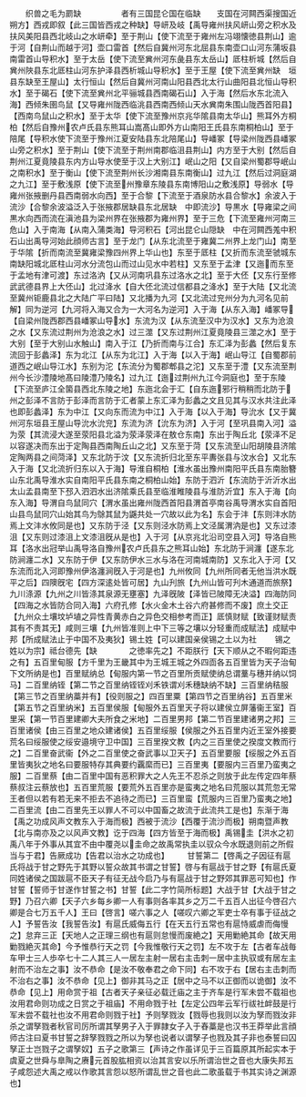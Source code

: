 <!-- { "loadSidebar": true } -->
　　织兽之毛为罽缺　　　　　者有三国昆仑国在临缺　　支国在河闗西渠搜国近朔方】西戎即叙【此三国皆西戎之种缺】导岍及岐【禹导雍州扶风岍山旁之积水及扶风美阳县西北岐山之水岍牵】至于荆山【使下流至于雍州左冯翊懐徳县荆山】逾于河【自荆山而越于河】壶口雷首【然后自冀州河东北屈县东南壶口山河东蒲坂县南雷首山导积水】至于太岳【使下流至兾州河东彘县东太岳山】厎柱析城【然后自兾州陜县东北厎柱山河东护泽县西析城山导积水】至于王屋【使下流至兾州缺　垣县东缺至王屋山】太行恒山【然后自冀州河南山阳县西北太行山曲阳县北恒山导积水】至于碣石【使下流至兾州北平骊城县西南碣石山】入于海【然后水东北流入海】西倾朱圉鸟鼠【又导雍州陇西临洮县西南西倾山天水兾南朱围山陇西首阳县】【西南鸟鼠山之积水】至于太华【使下流至豫州京兆华隂县南太华山】熊耳外方桐柏【然后自豫州农卢氏县东熊耳山嵩髙山即外方山南阳王氏县东南桐柏山】至于陪尾【导积水使下流至于豫州江夏安陆县东北陪尾山】导嶓冢【导梁州陇西县嶓冢山旁之积水】至于荆山【使下流至于荆州南郡临沮县荆山】内方至于大别【然后自荆州江夏竟陵县东内方山导水使至于汉上大别江】岷山之阳【又自梁州蜀郡导岷山之南积水】至于衡山【使下流至荆州长沙湘南县东南衡山】过九江【然后过洞庭湖之九江】至于敷浅原【使下流至州豫章东陵县东南博阳山之敷浅原】导弱水【导雍州张掖删丹县西南弱水向西】至于合黎【下流至于酒泉防水县合黎水】余波入于流沙【合黎余波溢泛入于张掖郡居缺县东北居缺　中即流沙】导黒水【导雍梁之间黒水向西而流在滇池县为梁州界在张掖郡为雍州界】至于三危【下流至雍州河南三危山】入于南海【从南入蒲类海】导河积石【河出昆仑山隠缺　中在河闗西羗中积石山出禹导河始此顔师古言】至于龙门【从东北流至于雍冀二州界上龙门山】南至于华隂【折而南流至冀雍梁豫四州界上华山也】东至于厎柱【又折而东流至虢城东南缺阳城北厎柱山河水分流包山而过山见水中若柱】又东至于孟津【又迤而东至于孟地有津可渡】东过洛汭【又从河南巩县东过洛水之北】至于大伾【又东行至修武武德县界上大伾山】北过洚水【自大伾北流过信都县之洚水】至于大陆【又北流至冀州钜鹿县北之大陆广平曰陆】又北播为九河【又北流过兖州分为九河名见前解】同为逆河【九河将入海又合为一大河名为逆河】入于海【从东入海】嶓冢导【自梁州陇西郡西县嶓冢山导水】东流为汉【从东流至汉中为汉水】又东为沧浪之水【又东流过荆州为沧浪之水】过三澨【又东过荆州江夏竟陵县三澨之水】至于大别【至于大别山水触山】南入于江【乃折而南与江合】东汇泽为彭蠡【然后复东流回于彭蠡泽】东为北江【从东为北江】入于海【以入于海】岷山导江【自蜀郡前道西之岷山导江水】东别为沱【东流分为蜀郡郫县之沱】又东至于澧【又东流至荆州今长沙澧陵地髙曰陵澧乃陵名】过九江【迤过荆州九江今洞庭也】至于东陵【下流至庐江全箘县西北东陵之地】东迤北会于汇【自东迤邪行稍稍而北防于州之彭泽不言防于彭泽而言防于汇者蒙上东汇泽为彭蠡之文且见其与汉水共注此泽也即彭蠡泽】东为中江【又向东而流为中江】入于海【以入于海】导沇水【又于冀州河东垣县王屋山导沇水沇兖】东流为济【沇东为济】入于河【至巩县南入河】溢为荥【其流浸大遂至荥阳县北溢为荥泽荥泽在敖仓东南】东出于陶丘北【荥泽不足以容遂决而东出于定陶县西南陶丘山之北】又东至于菏【又东流至山阳胡陵县济隂定陶两县之间菏泽】又东北防于汶【又东流折归北至东平夀张县与汶水合】又北东入于海【又北流折归东以入于海】导淮自桐柏【淮水虽出豫州南阳平氏县东南胎簪山东北禹导淮水实自南阳平氏县东南之桐柏山始】东防于泗沂【东流防于沂沂水出太山孟县南至下邳入泗泗水出济隂乘氏县至临淮睢陵县与淮防沂宜】东入于海【向东入海】导渭自鸟鼠同穴【渭水虽出雍州陇西首阳县渭首亭南谷禹导渭水实自首阳山县鸟鼠同穴山始其鸟为鵌其鼠为鼷共处一穴故以此为名】东会于沣【东则沣水防焉上文沣水攸同是也】又东防于泾【又东则泾水防焉上文泾属渭汭是也】又东过漆沮【又东则过漆沮上文漆沮旣从是也】入于河【从京兆北沿司空县入河】导洛自熊耳【洛水出冠举山禹导洛自豫州农卢氏县东之熊耳山始】东北防于涧瀍【遂东北防涧瀍二水】又东防于伊【又东防伊水三水与洛在河南城南防】又东北入于河【又东流而北入河即豫州伊洛瀍涧旣入于河是也】九州攸同【九州所同者无他当洪水既平之后】四隩旣宅【四方深逺处皆可居】九山刋旅【九州山皆可刋木通道而旅祭】九川涤源【九州之川皆涤其泉源无壅塞】九泽旣陂【泽皆已陂障无决溢】四海防同【四海之水皆防合同入海】六府孔修【水火金木土谷六府甚修而不废】庶土交正【九州众土壤坟垆埴之异性青黄赤白之异色交相参考而正】厎慎财赋【致谨财赋责其有不责其无】咸则三壤【九州皆准则上中下三等之壤以分轻重而成赋法】成赋中邦【所成赋法止于中国不及夷狄】锡土姓【可以建国亲侯锡之土以为社
　　锡之姓以为宗】祗台德先【缺　　　　之徳率先之】不距朕行【天下顺从之不暇何距违之有】五百里甸服【方千里为王畿其中为王城王城之外四靣各五百里皆为天子治甸下文所纳是也】百里赋纳总【甸服内第一节之百里所贡赋使纳总谓藳与穗并纳以饲马】二百里纳铚【第二节之百里纳铚铚刈禾铁谓刈禾穗缺纳不缺】三百里纳秸服【第三节之百里纳藁并有】【役则服之】四百里粟【第四节之百里纳谷】五百里米【第五节之百里纳米】五百里侯服【甸服外五百里天子将以建侯立屏藩衞王室】百里采【第一节百里建卿大夫所食之米地】二百里男邦【第二节百里建诸男之邦】三百里诸侯【由三百里之地众建诸侯】五百里绥服【侯服之外五百里内近王室外接要荒名曰绥服使之绥安邉境守卫中国】三百里揆文教【内之三百里使之揆度文教而行之】二百里奋武衞【外之二百里使之奋武事以卫天子】五百里要服【绥服之外五百里皆夷狄之地名曰要服特存其典要约覊縻而已】三百里夷【要服内三百里乃蛮夷之服】二百里蔡【由二百里中国有恶积罪大之人先王不忍杀之则放于此左传定四年蔡蔡叔注云蔡放也】五百里荒服【要荒外五百里亦是蛮夷之地名曰荒服以其荒忽无常王者但以若有若无来不拒去不追待之而已】三百里蛮【荒服内三百里乃蛮夷之地】二百里流【由二百里先王以罪人不可以中国畜之故流于此流共工是也】东渐于海【禹之功成风声文教东入于海而极】西被于流沙【西覆于流沙而极】朔南暨声教【北与南亦及之以风声文教】讫于四海【四方皆至于海而极】禹锡圭【洪水之初禹八年于外事从其宜不由中覆尧以圭命之故禹常执圭以驭众今水既退则前之所假当与于君】告厥成功【告君以治水之功成也】
　　甘誓第二【啓禹之子因征有扈氏将战于甘之野先于其野以誓众故其书谓之甘誓】啓与有扈战于甘之野【有扈氏夏同姓诸侯之国跋扈不臣天子有征无战今启乃与有扈战于甘之野郊其罪恶可知也】作甘誓【誓师于甘遂作甘誓之书】甘誓【此二字竹简所标题】大战于甘【大战于甘之野】乃召六卿【天子六乡每乡卿一人有事则各率其乡之万二千五百人出征今啓召六卿是合七万五千人】王曰【啓言】嗟六事之人【嗟叹六卿之军吏士卒有事于征战之人】予誓告汝【我誓告汝】有扈氏威侮五行【在天五行五常也有扈恃威虐而侮慢之】怠弃三正【天地人之正理三纲也有扈则怠慢而废絶之】天用勦絶其命【故天用勦戮絶灭其命】今予惟恭行天之罚【今我惟敬行天之罚】左不攻于左【古者车战毎车甲士三人歩卒七十二人其三人一居左主射一居右主击刺一居中主执驭或有居左主射而不治左之事】汝不恭命【是汝不敬奉君之命下同】右不攻于右【居右主击刺而不治右之事】汝不恭命【见上】御非其马之正【居中之马不以正御而以诡御】汝不恭命【见上】用命赏于祖【古者天子亲征必载迁庙之主于齐车是行军未尝不载祖也汝用君命则功成之日赏之于祖庙】不用命戮于社【左定公四年云军行祓社衅鼓是行军未尝不载社也汝不用君命则戮于社】予则孥戮汝【戮辱也我则以汝为孥而戮汝非杀之谓孥戮者秋官司厉所谓其孥男子入于罪隷女子入于舂藁是也汉书王莽举此言顔师古注曰夏书甘誓之辞孥戮戮之所以为孥也说者以谓孥子也戮及其子非也泰誓曰囚孥正士岂戮子之谓孥奴】五子之歌第三【声诗之作虽详见于三百篇原其所起实本于虞夏之世舜与臯陶之赓元首股肱相资以治其言安以乐所谓治世之音也大康失邦五子咸怨述大禹之戒以作歌其言怨以怒所谓乱世之音也此二歌虽载于书其实诗之渊源也】
